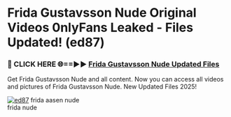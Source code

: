 # Frida Gustavsson Nude Original Videos 0nlyFans Leaked - Files Updated! (ed87)

<h3>🔴 CLICK HERE 🌐==►► <a href="https://tinyurl.com/4mcuefdz" rel="nofollow">Frida Gustavsson Nude Updated Files</a></h3>

Get Frida Gustavsson Nude and all content. Now you can access all videos and pictures of Frida Gustavsson Nude. New Updated Files 2025!

[![ed87](https://i.imgur.com/StAQSOY.gif)](https://tinyurl.com/4mcuefdz)
frida aasen nude<br>
frida nude